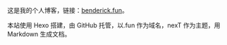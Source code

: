 这是我的个人博客，链接：[benderick.fun](http://benderick.fun)。

本站使用 Hexo 搭建，由 GitHub 托管，以.fun 作为域名，nexT 作为主题，用 Markdown 生成文档。

